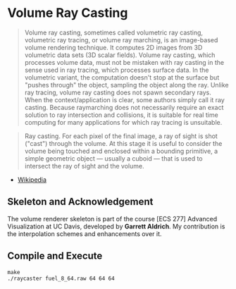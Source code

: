# Volume Ray Casting

> Volume ray casting, sometimes called volumetric ray casting, volumetric ray tracing, or volume ray marching, is an image-based volume rendering technique. It computes 2D images from 3D volumetric data sets (3D scalar fields). Volume ray casting, which processes volume data, must not be mistaken with ray casting in the sense used in ray tracing, which processes surface data. In the volumetric variant, the computation doesn't stop at the surface but "pushes through" the object, sampling the object along the ray. Unlike ray tracing, volume ray casting does not spawn secondary rays. When the context/application is clear, some authors simply call it ray casting. Because raymarching does not necessarily require an exact solution to ray intersection and collisions, it is suitable for real time computing for many applications for which ray tracing is unsuitable.

> Ray casting. For each pixel of the final image, a ray of sight is shot ("cast") through the volume. At this stage it is useful to consider the volume being touched and enclosed within a bounding primitive, a simple geometric object — usually a cuboid — that is used to intersect the ray of sight and the volume.

- [Wikipedia](https://en.wikipedia.org/wiki/Volume_ray_casting)

## Skeleton and Acknowledgement

The volume renderer skeleton is part of the course [ECS 277] Advanced Visualization at UC Davis, developed by
**Garrett Aldrich**. My contribution is the interpolation schemes and enhancements over it.

## Compile and Execute

```
make
./raycaster fuel_8_64.raw 64 64 64
```
